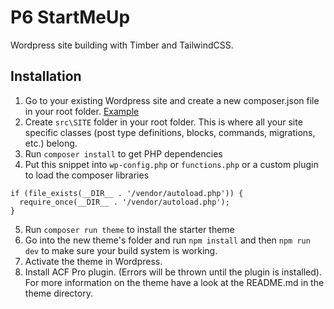# P6 StartMeUp
Wordpress site building with Timber and TailwindCSS.

## Installation

1. Go to your existing Wordpress site and create a new composer.json file in your root folder. [Example](https://gist.github.com/svtaylor-p6/c465fb74e8622030466915ee1fcf492f)
2. Create `src\SITE` folder in your root folder. This is where all your site specific classes (post type definitions, blocks, commands, migrations, etc.) belong.
3. Run `composer install` to get PHP dependencies
4. Put this snippet into `wp-config.php` or `functions.php` or a custom plugin to load the composer libraries
```
if (file_exists(__DIR__ . '/vendor/autoload.php')) {
  require_once(__DIR__ . '/vendor/autoload.php');
}
```
5. Run `composer run theme` to install the starter theme
6. Go into the new theme's folder and run `npm install` and then `npm run dev` to make sure your build system is working.
7. Activate the theme in Wordpress.
8. Install ACF Pro plugin. (Errors will be thrown until the plugin is installed).
For more information on the theme have a look at the README.md in the theme directory.

